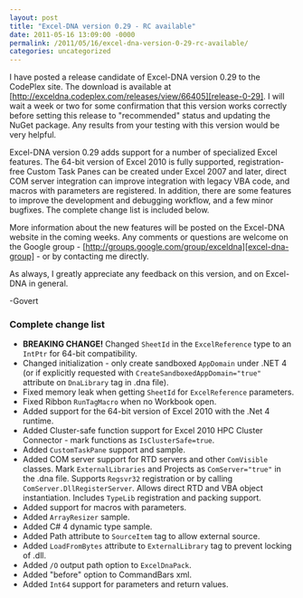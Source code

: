 ```yaml
---
layout: post
title: "Excel-DNA version 0.29 - RC available"
date: 2011-05-16 13:09:00 -0000
permalink: /2011/05/16/excel-dna-version-0-29-rc-available/
categories: uncategorized
---
```

I have posted a release candidate of Excel-DNA version 0.29 to the CodePlex site. The download is available at [http://exceldna.codeplex.com/releases/view/66405][release-0-29]. I will wait a week or two for some confirmation that this version works correctly before setting this release to "recommended" status and updating the NuGet package. Any results from your testing with this version would be very helpful.

Excel-DNA version 0.29 adds support for a number of specialized Excel features. The 64-bit version of Excel 2010 is fully supported, registration-free Custom Task Panes can be created under Excel 2007 and later, direct COM server integration can improve integration with legacy VBA code, and macros with parameters are registered. In addition, there are some features to improve the development and debugging workflow, and a few minor bugfixes. The complete change list is included below.

More information about the new features will be posted on the Excel-DNA website in the coming weeks. Any comments or questions are welcome on the Google group - [http://groups.google.com/group/exceldna][excel-dna-group] - or by contacting me directly.

As always, I greatly appreciate any feedback on this version, and on Excel-DNA in general.

-Govert

### Complete change list

* **BREAKING CHANGE!** Changed `SheetId` in the `ExcelReference` type to an `IntPtr` for 64-bit compatibility.
* Changed initialization - only create sandboxed `AppDomain` under .NET 4 (or if explicitly requested with `CreateSandboxedAppDomain="true"` attribute on `DnaLibrary` tag in .dna file).
* Fixed memory leak when getting `SheetId` for `ExcelReference` parameters.
* Fixed Ribbon `RunTagMacro` when no Workbook open.
* Added support for the 64-bit version of Excel 2010 with the .Net 4 runtime.
* Added Cluster-safe function support for Excel 2010 HPC Cluster Connector - mark functions as `IsClusterSafe=true`.
* Added `CustomTaskPane` support and sample.
* Added COM server support for RTD servers and other `ComVisible` classes. Mark `ExternalLibraries` and Projects as `ComServer="true"` in the .dna file. Supports `Regsvr32` registration or by calling `ComServer.DllRegisterServer`. Allows direct RTD and VBA object instantiation. Includes `TypeLib` registration and packing support.
* Added support for macros with parameters.
* Added `ArrayResizer` sample.
* Added C# 4 dynamic type sample.
* Added Path attribute to `SourceItem` tag to allow external source.
* Added `LoadFromBytes` attribute to `ExternalLibrary` tag to prevent locking of .dll.
* Added `/O` output path option to `ExcelDnaPack`.
* Added "before" option to CommandBars xml.
* Added `Int64` support for parameters and return values.

[release-0-29]: http://exceldna.codeplex.com/releases/view/66405
[excel-dna-group]: http://groups.google.com/group/exceldna
